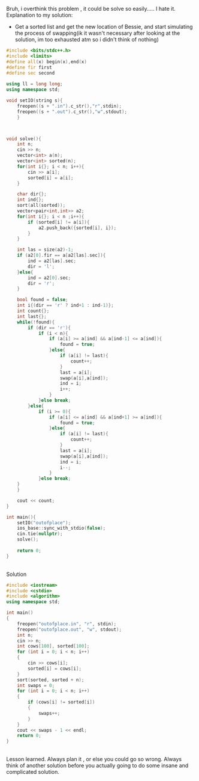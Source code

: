 Bruh, i overthink this problem , it could be solve so easily..... I hate it.
<br>
Explanation to my solution:
- Get a sorted list and get the new location of Bessie, and start simulating the process of swapping(ik it wasn't necessary after looking at the solution, im too exhausted atm so i didn't think of nothing)
```cpp
#include <bits/stdc++.h>
#include <limits>
#define all(x) begin(x),end(x)
#define fir first
#define sec second
 
using ll = long long;
using namespace std;

void setIO(string s){
	freopen((s + ".in").c_str(),"r",stdin);
	freopen((s + ".out").c_str(),"w",stdout);
	}



void solve(){
    int n;
    cin >> n;
    vector<int> a(n);
    vector<int> sorted(n);
    for(int i{}; i < n; i++){
        cin >> a[i];
        sorted[i] = a[i];
    }

    char dir{};
    int ind{};
    sort(all(sorted));
    vector<pair<int,int>> a2;
    for(int i{}; i < n ;i++){
        if (sorted[i] != a[i]){
            a2.push_back({sorted[i], i});
        }
    }

    int las = size(a2)-1;
    if (a2[0].fir == a[a2[las].sec]){
        ind = a2[las].sec;
        dir = 'l';
    }else{
        ind = a2[0].sec;
        dir = 'r';
    }

    bool found = false;
    int i{(dir == 'r' ? ind+1 : ind-1)};
    int count{};
    int last{};
    while(!found){
        if (dir == 'r'){
            if (i < n){
                if (a[i] >= a[ind] && a[ind-1] <= a[ind]){
                    found = true;
                }else{
                    if (a[i] != last){
                        count++;
                    }
                    last = a[i];
                    swap(a[i],a[ind]);
                    ind = i;
                    i++;
                }
            }else break;
        }else{
            if (i >= 0){
                if (a[i] <= a[ind] && a[ind+1] >= a[ind]){
                    found = true;
                }else{
                    if (a[i] != last){
                        count++;
                    }
                    last = a[i];
                    swap(a[i],a[ind]);
                    ind = i;
                    i--;
                }
            }else break;
    }
    }

    cout << count;
}

int main(){
    setIO("outofplace");
	ios_base::sync_with_stdio(false);
	cin.tie(nullptr);
	solve();
 
	return 0;
}

```
<br>
Solution

```cpp
#include <iostream>
#include <cstdio>
#include <algorithm>
using namespace std;

int main()
{
	freopen("outofplace.in", "r", stdin);
	freopen("outofplace.out", "w", stdout);
	int n;
	cin >> n;
	int cows[100], sorted[100];
	for (int i = 0; i < n; i++)
	{
		cin >> cows[i];
		sorted[i] = cows[i];
	}
	sort(sorted, sorted + n);
	int swaps = 0;
	for (int i = 0; i < n; i++)
	{
		if (cows[i] != sorted[i])
		{
			swaps++;
		}
	}
	cout << swaps - 1 << endl;
	return 0;
}

```
<br>
Lesson learned. Always plan it , or else you could go so wrong. Always think of another solution before you actually going to do some insane and complicated solution.